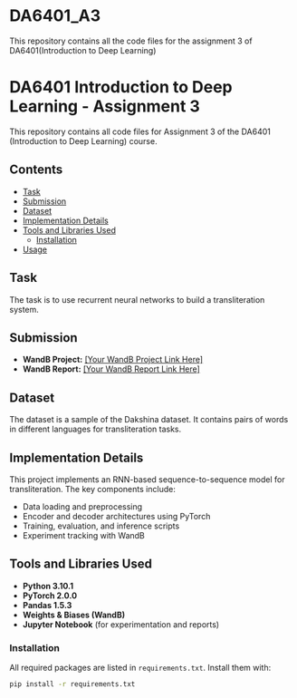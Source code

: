 # DA6401_A3
This repository contains all the code files for the assignment 3 of DA6401(Introduction to Deep Learning) 

# DA6401 Introduction to Deep Learning - Assignment 3

This repository contains all code files for Assignment 3 of the DA6401 (Introduction to Deep Learning) course.

## Contents

- [Task](#task)
- [Submission](#submission)
- [Dataset](#dataset)
- [Implementation Details](#implementation-details)
- [Tools and Libraries Used](#tools-and-libraries-used)
  - [Installation](#installation)
- [Usage](#usage)

## Task

The task is to use recurrent neural networks to build a transliteration system.

## Submission

- **WandB Project:** [[Your WandB Project Link Here]](https://wandb.ai/ma23c047-indian-institute-of-technology-madras/DA6401_A3)
- **WandB Report:** [[Your WandB Report Link Here]](https://wandb.ai/ma23c047-indian-institute-of-technology-madras/DA6401_A3/reports/DA6401-Assignment-3--VmlldzoxMjU3MTMyOQ)

## Dataset

The dataset is a sample of the Dakshina dataset. It contains pairs of words in different languages for transliteration tasks.

## Implementation Details

This project implements an RNN-based sequence-to-sequence model for transliteration. The key components include:

- Data loading and preprocessing
- Encoder and decoder architectures using PyTorch
- Training, evaluation, and inference scripts
- Experiment tracking with WandB

## Tools and Libraries Used

- **Python 3.10.1**
- **PyTorch 2.0.0**
- **Pandas 1.5.3**
- **Weights & Biases (WandB)**
- **Jupyter Notebook** (for experimentation and reports)

### Installation

All required packages are listed in `requirements.txt`. Install them with:

```sh
pip install -r requirements.txt
